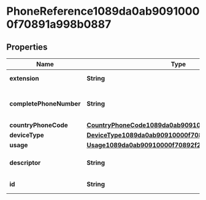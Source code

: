 

# PhoneReference1089da0ab90910000f70891a998b0887


## Properties

| Name | Type | Description | Notes |
|------------ | ------------- | ------------- | -------------|
|**extension** | **String** | The phone extension. |  [optional] |
|**completePhoneNumber** | **String** | The complete phone number. |  [optional] |
|**countryPhoneCode** | [**CountryPhoneCode1089da0ab90910000f7089365467088c**](CountryPhoneCode1089da0ab90910000f7089365467088c.md) |  |  [optional] |
|**deviceType** | [**DeviceType1089da0ab90910000f7089256c7b0888**](DeviceType1089da0ab90910000f7089256c7b0888.md) |  |  [optional] |
|**usage** | [**Usage1089da0ab90910000f70892f2de3088a**](Usage1089da0ab90910000f70892f2de3088a.md) |  |  [optional] |
|**descriptor** | **String** | A preview of the instance |  [optional] |
|**id** | **String** | Id of the instance |  [optional] |



